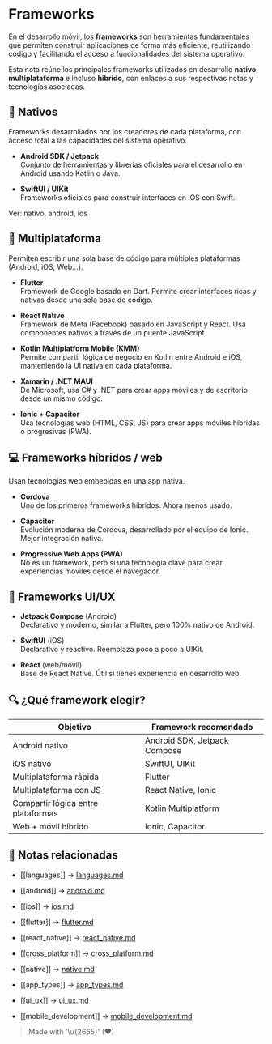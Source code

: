 # Frameworks

En el desarrollo móvil, los **frameworks** son herramientas fundamentales que permiten construir aplicaciones de forma más eficiente, reutilizando código y facilitando el acceso a funcionalidades del sistema operativo.

Esta nota reúne los principales frameworks utilizados en desarrollo **nativo**, **multiplataforma** e incluso **híbrido**, con enlaces a sus respectivas notas y tecnologías asociadas.

## 📲 Nativos

Frameworks desarrollados por los creadores de cada plataforma, con acceso total a las capacidades del sistema operativo.

- **Android SDK / Jetpack**  
  Conjunto de herramientas y librerías oficiales para el desarrollo en Android usando Kotlin o Java.

- **SwiftUI / UIKit**  
  Frameworks oficiales para construir interfaces en iOS con Swift.

Ver: nativo, android, ios

## 🔄️ Multiplataforma

Permiten escribir una sola base de código para múltiples plataformas (Android, iOS, Web…).

- **Flutter**  
  Framework de Google basado en Dart. Permite crear interfaces ricas y nativas desde una sola base de código.

- **React Native**  
  Framework de Meta (Facebook) basado en JavaScript y React. Usa componentes nativos a través de un puente JavaScript.

- **Kotlin Multiplatform Mobile (KMM)**  
  Permite compartir lógica de negocio en Kotlin entre Android e iOS, manteniendo la UI nativa en cada plataforma.

- **Xamarin / .NET MAUI**  
  De Microsoft, usa C# y .NET para crear apps móviles y de escritorio desde un mismo código.

- **Ionic + Capacitor**  
  Usa tecnologías web (HTML, CSS, JS) para crear apps móviles híbridas o progresivas (PWA).

## 💻 Frameworks híbridos / web

Usan tecnologías web embebidas en una app nativa.

- **Cordova**  
  Uno de los primeros frameworks híbridos. Ahora menos usado.

- **Capacitor**  
  Evolución moderna de Cordova, desarrollado por el equipo de Ionic. Mejor integración nativa.

- **Progressive Web Apps (PWA)**  
  No es un framework, pero sí una tecnología clave para crear experiencias móviles desde el navegador.

## 🎨 Frameworks UI/UX

- **Jetpack Compose** (Android)  
  Declarativo y moderno, similar a Flutter, pero 100% nativo de Android.

- **SwiftUI** (iOS)  
  Declarativo y reactivo. Reemplaza poco a poco a UIKit.

- **React** (web/móvil)  
  Base de React Native. Útil si tienes experiencia en desarrollo web.

## 🔍 ¿Qué framework elegir?

| Objetivo                        | Framework recomendado         |
|--------------------------------|-------------------------------|
| Android nativo                 | Android SDK, Jetpack Compose |
| iOS nativo                     | SwiftUI, UIKit                |
| Multiplataforma rápida         | Flutter                       |
| Multiplataforma con JS         | React Native, Ionic           |
| Compartir lógica entre plataformas | Kotlin Multiplatform     |
| Web + móvil híbrido            | Ionic, Capacitor              |

## 🔗 Notas relacionadas

- [[languages]] → [languages.md](/languages/languages.md)  
  
- [[android]] → [android.md](/os/android.md)  
  
- [[ios]] → [ios.md](/os/ios.md)  
  
- [[flutter]] → [flutter.md](/frameworks/flutter.md)  
  
- [[react_native]] → [react_native.md](/frameworks/react_native.md)  
  
- [[cross_platform]] → [cross_platform.md](/overview/cross_platform.md)  
  
- [[native]] → [native.md](/overview/native.md)  
  
- [[app_types]] → [app_types.md](/overview/app_types.md)  
  
- [[ui_ux]] → [ui_ux.md](/ui-ux/ui_ux.md)  
  
- [[mobile_development]] → [mobile_development.md](/overview/mobile_development.md)   

> Made with '\u{2665}' (♥)
